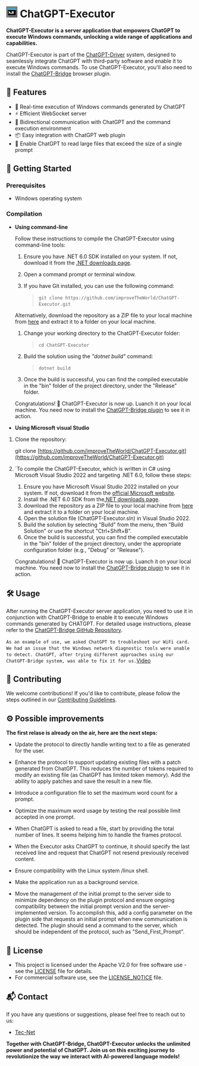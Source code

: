 # ![ChatGPT-Executor Logo](./assets/logo.jpg) **ChatGPT-Executor**

**ChatGPT-Executor is a server application that empowers ChatGPT to execute Windows commands, unlocking a wide range of applications and capabilities.**

ChatGPT-Executor is part of the [ChatGPT-Driver](youtu.be/9fCtMJQxQ4c) system, designed to seamlessly integrate ChatGPT with third-party software and enable it to execute Windows commands. To use ChatGPT-Executor, you'll also need to install the [ChatGPT-Bridge](https://github.com/improveTheWorld/ChatGPT-Bridge) browser plugin.

## 🌟 Features

* 💬 Real-time execution of Windows commands generated by ChatGPT
* ⚡ Efficient WebSocket server
* 🔄 Bidirectional communication with ChatGPT and the command execution environment
* 📦 Easy integration with ChatGPT web plugin
* 📄 Enable ChatGPT to read large files that exceed the size of a single prompt

## 🚀 Getting Started

### Prerequisites

* Windows operating system

### Compilation

* **Using command-line**

  Follow these instructions to compile the ChatGPT-Executor using command-line tools:

  1. Ensure you have .NET 6.0 SDK installed on your system. If not, download it from the [.NET downloads page](https://dotnet.microsoft.com/download/dotnet/6.0).
  2. Open a command prompt or terminal window.
  3. If you have Git installed, you can use the following command:
   

     >`git clone https://github.com/improveTheWorld/ChatGPT-Executor.git`

  Alternatively, download the repository as a ZIP file to your local machine from [here](https://github.com/improveTheWorld/ChatGPT-Executor/archive/refs/heads/master.zip) and extract it to a folder on your local machine.

  1. Change your working directory to the ChatGPT-Executor folder:

      >`cd ChatGPT-Executor`

  5. Build the solution using the *"dotnet build"* command:

      >`dotnet build`

  6. Once the build is successful, you can find the compiled executable in the "bin" folder of the project directory, under the "Release" folder.

  Congratulations! 🎉 ChatGPT-Executor is now up. Luanch it on your local machine. You need now to install the [ChatGPT-Bridge plugin](https://github.com/improveTheWorld/ChatGPT-Bridge) to see it in action.
* **Using Microsoft visual Studio**

1. Clone the repository:

   git clone [https://github.com/improveTheWorld/ChatGPT-Executor.git](https://github.com/improveTheWorld/ChatGPT-Executor.git)
2. `To compile the ChatGPT-Executor, which is written in C# using Microsoft Visual Studio 2022 and targeting .NET 6.0, follow these steps:

   1. Ensure you have Microsoft Visual Studio 2022 installed on your system. If not, download it from the [official Microsoft website](https://visualstudio.microsoft.com/vs/).
   2. Install the .NET 6.0 SDK from the[.NET downloads page](https://dotnet.microsoft.com/download/dotnet/6.0).
   3. download the repository as a ZIP file to your local machine from [here](https://github.com/improveTheWorld/ChatGPT-Executor/archive/refs/heads/master.zip) and extract it to a folder on your local machine.
   4. Open the solution file (ChatGPT-Executor.sln) in Visual Studio 2022.
   5. Build the solution by selecting "Build" from the menu, then "Build Solution" or use the shortcut "Ctrl+Shift+B".
   6. Once the build is successful, you can find the compiled executable in the "bin" folder of the project directory, under the appropriate configuration folder (e.g., "Debug" or "Release").

   Congratulations! 🎉 ChatGPT-Executor is now up. Luanch it on your local machine. You need now to install the [ChatGPT-Bridge plugin](https://github.com/improveTheWorld/ChatGPT-Bridge) to see it in action.

## 🛠️ Usage

After running the ChatGPT-Executor server application, you need to use it in conjunction with ChatGPT-Bridge to enable it to execute Windows commands generated by CHATGPT. For detailed usage instructions, please refer to the [ChatGPT-Bridge GitHub Repository](https://github.com/improveTheWorld/ChatGPT-Bridge).

`As an example of use, we asked ChatGPT to troubleshoot our WiFi card. We had an issue that the Windows network diagnostic tools were unable to detect. ChatGPT, after trying different approaches using our ChatGPT-Bridge system, was able to fix it for us.`[Video](https://youtu.be/9fCtMJQxQ4c)

<!-- 📚 Documentation
----------------

For more detailed information on how to use ChatGPT-Executor, please refer to the [Wiki](https://github.com/improveTheWorld/ChatGPT-Executor/wiki). -->
📧 Contributing
---------------

We welcome contributions! If you'd like to contribute, please follow the steps outlined in our [Contributing Guidelines](./CONTRIBUTING.md).

## ⚙️ Possible improvements

**The first relase is already on the air, here are the next steps:**

*   Update the protocol to directly handle writing text to a file as generated for the user.
    
*   Enhance the protocol to support updating existing files with a patch generated from ChatGPT. This reduces the number of tokens required to modify an existing file (as ChatGPT has limited token memory). Add the ability to apply patches and save the result in a new file.
    
*   Introduce a configuration file to set the maximum word count for a prompt.
    
*   Optimize the maximum word usage by testing the real possible limit accepted in one prompt.
    
*   When ChatGPT is asked to read a file, start by providing the total number of lines. It seems helping him to handle the frames protocol.
    
*   When the Executor asks ChatGPT to continue, it should specify the last received line and request that ChatGPT not resend previously received content.
    
*   Ensure compatibility with the Linux system /linux shell.
    
*   Make the application run as a background service.
    
*   Move the management of the initial prompt to the server side to minimize dependency on the plugin protocol and ensure ongoing compatibility between the initial prompt version and the server-implemented version. To accomplish this, add a config parameter on the plugin side that requests an initial prompt when new communication is detected. The plugin should send a command to the server, which should be independent of the protocol, such as "Send\_First\_Prompt".
    

## 🔐 License

* This project is licensed under the Apache V2.0 for free software use - see the [LICENSE](./LICENSE-APACHE.txt) file for details.
* For commercial software use, see the [LICENSE\_NOTICE](./LICENSE_NOTICE.md) file.

## 📬 Contact

If you have any questions or suggestions, please feel free to reach out to us:

* [Tec-Net](mailto:tecnet.paris@gmail.com)

<!-- * Project Link -->

**Together with ChatGPT-Bridge, ChatGPT-Executor unlocks the unlimited power and potential of ChatGPT. Join us on this exciting journey to revolutionize the way we interact with AI-powered language models!**

